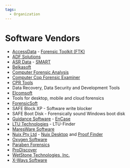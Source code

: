 ```yaml
---
tags:
  - Organization
---
```

# Software Vendors

* [AccessData](accessdata.md) - [Forensic Toolkit (FTK)](forensic_toolkit.md)
* [ADF Solutions](adf_solutions.md)
* [ASR Data](asr_data.md) - [SMART](smart.md)
* [Belkasoft](belkasoft.md)
* [Computer Forensic Analysis](http://www.porcupine.org/forensics/)
* [Computer Cop Forensic Examiner](https://www.computercop.com/)
* [CPR Tools](cpr_tools.md)
* Data Recovery, Data Security and Development Tools
* [Elcomsoft](elcomsoft.md)
* Tools for desktop, mobile and cloud forensics
* [ForensicSoft](forensicsoft.md)
* SAFE Block XP - Software write blocker
* SAFE Boot Disk - Forensically sound Windows boot disk
* [Guidance Software](guidance_software.md) - [EnCase](encase.md)
* [LTU Technologies](https://www.ltutech.com/) - LTU-Finder
* [MaresWare Software](https://www.maresware.com/maresware/software.htm)
* [Nuix Pty Ltd](nuix_pty_ltd.md) - [Nuix Desktop](nuix_desktop.md) and [Proof Finder](proof_finder.md)
* [Oxygen Software](oxygen_software.md)
* [Paraben Forensics](paraben_forensics.md)
* [ProDiscover](prodiscover.md)
* [WetStone Technologies, Inc.](wetstone_technologies_inc.md)
* [X-Ways Software](x-ways_ag.md)
